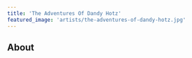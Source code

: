 ```yaml
---
title: 'The Adventures Of Dandy Hotz'
featured_image: 'artists/the-adventures-of-dandy-hotz.jpg'
---
```


## About


